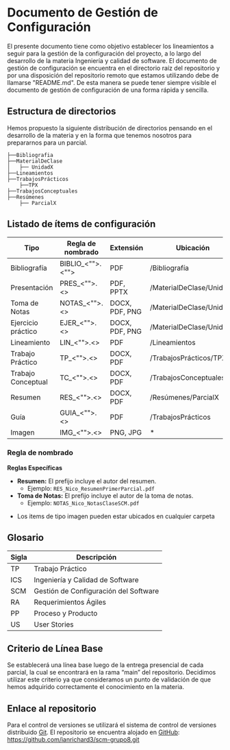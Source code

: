 # Documento de Gestión de Configuración
El presente documento tiene como objetivo establecer los lineamientos a seguir para la gestión de la configuración del proyecto, a lo largo del desarrollo de la materia Ingeniería y calidad de software.
El documento de gestión de configuración se encuentra en el directorio raíz del repositorio y por una disposición del repositorio remoto que estamos utilizando debe de llamarse "README.md". De esta manera se puede tener siempre visible el documento de gestión de configuración de una forma rápida y sencilla.

## Estructura de directorios
Hemos propuesto la siguiente distribución de directorios pensando en el desarrollo de la materia y en la forma que tenemos nosotros para prepararnos para un parcial.

```
├──Bibliografia
├──MaterialDeClase
│   ├── UnidadX
├──Lineamientos
├──TrabajosPrácticos
    ├──TPX
├──TrabajosConceptuales
├──Resúmenes
    ├── ParcialX
```

## Listado de ítems de configuración

| Tipo               | Regla de nombrado | Extensión          | Ubicación                          |
|--------------------|---------|--------------------|------------------------------------|
| Bibliografía       | BIBLIO_<"<nombreItem>">.<"<ext>">  | PDF                | /Bibliografía                      |
| Presentación       | PRES_<"<nombreItem>">.<<ext>>    | PDF, PPTX          | /MaterialDeClase/UnidadX           |
| Toma de Notas      | NOTAS_<"<nombreItem>">.<<ext>>   | DOCX, PDF, PNG     | /MaterialDeClase/UnidadX           |
| Ejercicio práctico | EJER_<"<nombreItem>">.<<ext>>    | DOCX, PDF, PNG     | /MaterialDeClase/UnidadX           |
| Lineamiento        | LIN_<"<nombreItem>">.<<ext>>     | PDF                | /Lineamientos                      |
| Trabajo Práctico   | TP_<"<nombreItem>">.<<ext>>      | DOCX, PDF          | /TrabajosPrácticos/TPX             |
| Trabajo Conceptual | TC_<"<nombreItem>">.<<ext>>      | DOCX, PDF          | /TrabajosConceptuales              |
| Resumen            | RES_<"<nombreItem>">.<<ext>>     | DOCX, PDF          | /Resúmenes/ParcialX                |
| Guía               | GUIA_<"<nombreItem>">.<<ext>>    | PDF                | /TrabajosPrácticos                 |
| Imagen               | IMG_<"<nombreItem>">.<<ext>>    | PNG, JPG                | *                 |


### Regla de nombrado

**Reglas Específicas**
- **Resumen:** El prefijo incluye el autor del resumen.
  - Ejemplo: `RES_Nico_ResumenPrimerParcial.pdf`
- **Toma de Notas:** El prefijo incluye el autor de la toma de notas.
  - Ejemplo: `NOTAS_Nico_NotasClaseSCM.pdf`

* Los items de tipo imagen pueden estar ubicados en cualquier carpeta


## Glosario

|Sigla | Descripción|
|---|---|
|TP| Trabajo Práctico|
|ICS | Ingeniería y Calidad de Software|
|SCM| Gestión de Configuración del Software|
|RA| Requerimientos Ágiles|
|PP| Proceso y Producto|
|US| User Stories|

## Criterio de Línea Base
Se establecerá una línea base luego de la entrega presencial de cada parcial, la cual se encontrará en la rama “main” del repositorio. 
Decidimos utilizar este criterio ya que consideramos un punto de validación de que hemos adquirido correctamente el conocimiento en la materia.

## Enlace al repositorio
Para el control de versiones se utilizará el sistema de control de versiones distribuido [Git](https://git-scm.com/).
El repositorio se encuentra alojado en [GitHub](https://github.com/ianrichard3/scm-grupo8.git): https://github.com/ianrichard3/scm-grupo8.git
